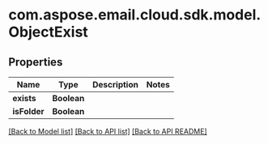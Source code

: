 
# com.aspose.email.cloud.sdk.model.ObjectExist

## Properties
Name | Type | Description | Notes
------------ | ------------- | ------------- | -------------
**exists** | **Boolean** |  | 
**isFolder** | **Boolean** |  | 


[[Back to Model list]](README.md#documentation-for-models) [[Back to API list]](README.md#documentation-for-api-endpoints) [[Back to API README]](README.md)

